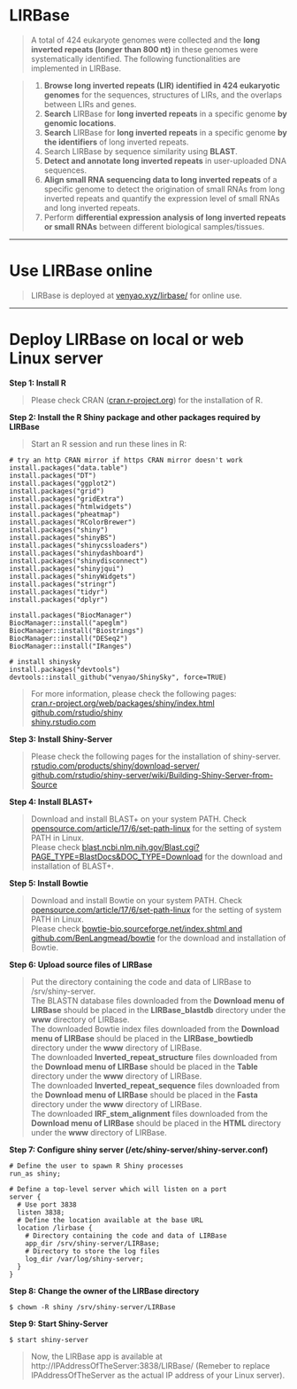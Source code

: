 LIRBase
========

>A total of 424 eukaryote genomes were collected and the **long inverted repeats (longer than 800 nt)** in these genomes were systematically identified. The following functionalities are implemented in LIRBase.  

>1. **Browse long inverted repeats (LIR) identified in 424 eukaryotic genomes** for the sequences, structures of LIRs, and the overlaps between LIRs and genes.  
>2. **Search** LIRBase for **long inverted repeats** in a specific genome **by genomic locations**.  
>3. **Search** LIRBase for **long inverted repeats** in a specific genome **by the identifiers** of long inverted repeats.  
>4. Search LIRBase by sequence similarity using **BLAST**.  
>5. **Detect and annotate long inverted repeats** in user-uploaded DNA sequences.  
>6. **Align small RNA sequencing data to long inverted repeats** of a specific genome to detect the origination of small RNAs from long inverted repeats and quantify the expression level of small RNAs and long inverted repeats.  
>7. Perform **differential expression analysis of long inverted repeats or small RNAs** between different biological samples/tissues.  

*****

#	Use LIRBase online

>LIRBase is deployed at <a href="http://venyao.xyz/lirbase/" target="_blank">venyao.xyz/lirbase/</a> for online use.  

*****

#	Deploy LIRBase on local or web Linux server

**Step 1: Install R**  

>Please check CRAN (<a href="https://cran.r-project.org/" target="_blank">cran.r-project.org</a>) for the installation of R.

**Step 2: Install the R Shiny package and other packages required by LIRBase**  

>Start an R session and run these lines in R:  

```
# try an http CRAN mirror if https CRAN mirror doesn't work  
install.packages("data.table")
install.packages("DT")
install.packages("ggplot2")
install.packages("grid")
install.packages("gridExtra")
install.packages("htmlwidgets")
install.packages("pheatmap")
install.packages("RColorBrewer")
install.packages("shiny")
install.packages("shinyBS")
install.packages("shinycssloaders")
install.packages("shinydashboard")
install.packages("shinydisconnect")
install.packages("shinyjqui")
install.packages("shinyWidgets")
install.packages("stringr")
install.packages("tidyr")
install.packages("dplyr")

install.packages("BiocManager")
BiocManager::install("apeglm")
BiocManager::install("Biostrings")
BiocManager::install("DESeq2")
BiocManager::install("IRanges")

# install shinysky
install.packages("devtools")
devtools::install_github("venyao/ShinySky", force=TRUE)
```

>For more information, please check the following pages:  
<a href="https://cran.r-project.org/web/packages/shiny/index.html" target="_blank">cran.r-project.org/web/packages/shiny/index.html</a>  
<a href="https://github.com/rstudio/shiny" target="_blank">github.com/rstudio/shiny</a>  
<a href="https://shiny.rstudio.com/" target="_blank">shiny.rstudio.com</a>  

**Step 3: Install Shiny-Server**

>Please check the following pages for the installation of shiny-server.  
<a href="https://www.rstudio.com/products/shiny/download-server/" target="_blank">rstudio.com/products/shiny/download-server/</a>  
<a href="https://github.com/rstudio/shiny-server/wiki/Building-Shiny-Server-from-Source" target="_blank">github.com/rstudio/shiny-server/wiki/Building-Shiny-Server-from-Source</a>  

**Step 4: Install BLAST+**

>Download and install BLAST+ on your system PATH. Check <a href="https://opensource.com/article/17/6/set-path-linux" target="_blank">opensource.com/article/17/6/set-path-linux</a> for the setting of system PATH in Linux.  
>Please check <a href="https://blast.ncbi.nlm.nih.gov/Blast.cgi?PAGE_TYPE=BlastDocs&DOC_TYPE=Download" target="_blank">blast.ncbi.nlm.nih.gov/Blast.cgi?PAGE_TYPE=BlastDocs&DOC_TYPE=Download</a> for the download and installation of BLAST+.

**Step 5: Install Bowtie**

>Download and install Bowtie on your system PATH. Check <a href="https://opensource.com/article/17/6/set-path-linux" target="_blank">opensource.com/article/17/6/set-path-linux</a> for the setting of system PATH in Linux.  
>Please check <a href="http://bowtie-bio.sourceforge.net/index.shtml" target="_blank">bowtie-bio.sourceforge.net/index.shtml and github.com/BenLangmead/bowtie</a> for the download and installation of Bowtie.

**Step 6: Upload source files of LIRBase**

>Put the directory containing the code and data of LIRBase to /srv/shiny-server.  
The BLASTN database files downloaded from the **Download menu of LIRBase** should be placed in the **LIRBase_blastdb** directory under the **www** directory of LIRBase.  
The downloaded Bowtie index files downloaded from the **Download menu of LIRBase** should be placed in the **LIRBase_bowtiedb** directory under the **www** directory of LIRBase.  
The downloaded **Inverted_repeat_structure** files downloaded from the **Download menu of LIRBase** should be placed in the **Table** directory under the **www** directory of LIRBase.  
The downloaded **Inverted_repeat_sequence** files downloaded from the **Download menu of LIRBase** should be placed in the **Fasta** directory under the **www** directory of LIRBase.  
The downloaded **IRF_stem_alignment** files downloaded from the **Download menu of LIRBase** should be placed in the **HTML** directory under the **www** directory of LIRBase.


**Step 7: Configure shiny server (/etc/shiny-server/shiny-server.conf)**

```
# Define the user to spawn R Shiny processes
run_as shiny;

# Define a top-level server which will listen on a port
server {  
  # Use port 3838  
  listen 3838;  
  # Define the location available at the base URL  
  location /lirbase {  
    # Directory containing the code and data of LIRBase  
    app_dir /srv/shiny-server/LIRBase;  
    # Directory to store the log files  
    log_dir /var/log/shiny-server;  
  }  
}  
```

**Step 8: Change the owner of the LIRBase directory**

```
$ chown -R shiny /srv/shiny-server/LIRBase  
```

**Step 9: Start Shiny-Server**

```
$ start shiny-server  
```

>Now, the LIRBase app is available at http://IPAddressOfTheServer:3838/LIRBase/ 
(Remeber to replace IPAddressOfTheServer as the actual IP address of your Linux server). 



